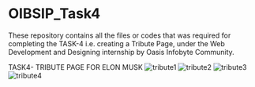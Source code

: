 # OIBSIP_Task4
These repository contains all the files or codes that was required for completing the TASK-4 i.e. creating a Tribute Page, under the Web Development and Designing internship by Oasis Infobyte Community.

TASK4- TRIBUTE PAGE FOR ELON MUSK
![tribute1](https://user-images.githubusercontent.com/67512104/150790960-c9e0ded0-6b8e-45b8-a566-cc5972ef5b13.PNG)
![tribute2](https://user-images.githubusercontent.com/67512104/150790966-55146f06-1247-4830-960c-7b970a123882.PNG)
![tribute3](https://user-images.githubusercontent.com/67512104/150790931-97e8ab7c-3ffc-48ba-aaf5-16db752f20f2.PNG)
![tribute4](https://user-images.githubusercontent.com/67512104/150790951-7d9c6b99-0020-4713-968f-6c029e548cbd.PNG)
